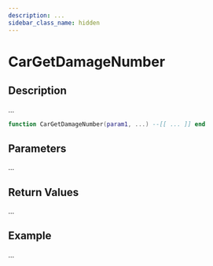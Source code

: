 ```yaml
---
description: ...
sidebar_class_name: hidden
---
```


# CarGetDamageNumber

## Description

...

```lua
function CarGetDamageNumber(param1, ...) --[[ ... ]] end
```

## Parameters

...

## Return Values

...

## Example

...

